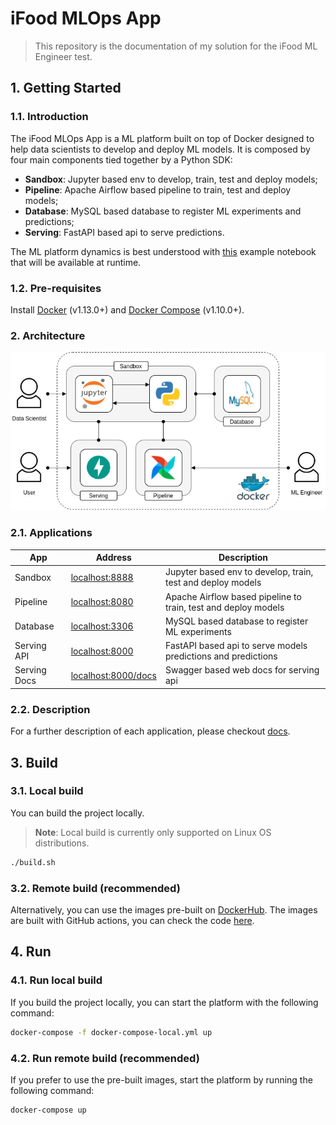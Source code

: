# iFood MLOps App

> This repository is the documentation of my solution for the iFood ML Engineer test.

## 1. Getting Started

### 1.1. Introduction

The iFood MLOps App is a ML platform built on top of Docker designed to help data scientists to develop and deploy ML 
models. It is composed by four main components tied together by a Python SDK: 

 - **Sandbox**: Jupyter based env to develop, train, test and deploy models;
 - **Pipeline**: Apache Airflow based pipeline to train, test and deploy models;
 - **Database**: MySQL based database to register ML experiments and predictions;
 - **Serving**: FastAPI based api to serve predictions.
 
The ML platform dynamics is best understood with [this](/sandbox/workspace/iris.ipynb) example notebook that will be
available at runtime.

### 1.2. Pre-requisites

Install [Docker](https://docs.docker.com/get-docker/) (v1.13.0+) and [Docker Compose](https://docs.docker.com/compose/install/) (v1.10.0+).

### 2. Architecture

<p align="center"><img src="docs/image/mlops-docker.png"></p>

### 2.1. Applications

| App          | Address                                            | Description                                                    |
| ------------ | -------------------------------------------------- | -------------------------------------------------------------- |
| Sandbox      | [localhost:8888](http://localhost:8888/)           | Jupyter based env to develop, train, test and deploy models    |
| Pipeline     | [localhost:8080](http://localhost:8080/)           | Apache Airflow based pipeline to train, test and deploy models |
| Database     | [localhost:3306](http://localhost:3306/)           | MySQL based database to register ML experiments                |
| Serving API  | [localhost:8000](http://localhost:8000/)           | FastAPI based api to serve models predictions and predictions  |
| Serving Docs | [localhost:8000/docs](http://localhost:8000/docs/) | Swagger based web docs for serving api 

### 2.2. Description

For a further description of each application, please checkout [docs](docs/Apps.md).

## 3. Build

### 3.1. Local build

You can build the project locally.

> **Note**: Local build is currently only supported on Linux OS distributions.

```bash
./build.sh
```

### 3.2. Remote build (recommended)

Alternatively, you can use the images pre-built on [DockerHub](https://hub.docker.com/u/andreper). The images are built
with GitHub actions, you can check the code [here](.github/workflows).

## 4. Run

### 4.1. Run local build

If you build the project locally, you can start the platform with the following command:

```bash
docker-compose -f docker-compose-local.yml up
```

### 4.2. Run remote build (recommended)

If you prefer to use the pre-built images, start the platform by running the following command:

```bash
docker-compose up
```
